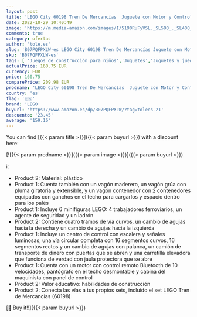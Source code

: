 ```yaml
---
layout: post
title: 'LEGO City 60198 Tren De Mercancías  Juguete con Motor y Control Remoto Bluetooth con 3 Vagones  Pistas y Accesorios + City Switch 60238 - Kit de construcción de vías de Tren'
date: 2022-10-29 10:40:49
image: 'https://m.media-amazon.com/images/I/5190RuFyVSL._SL500_._SL400_.jpg'
comments: true
category: ofertas
author: 'tole.es'
slug: 'B07PQFPXLW-es LEGO City 60198 Tren De Mercancías Juguete con Motor y...'
sku: 'B07PQFPXLW-es'
tags: [ 'Juegos de construcción para niños','Juguetes','Juguetes y juegos','Sets de construcción','lego','🇪🇸', ]
actualPrice: 160.75 EUR
currency: EUR
price: 160.75
comparePrice: 209.98 EUR
prodname: 'LEGO City 60198 Tren De Mercancías  Juguete con Motor y Control Remoto Bluetooth con 3 Vagones  Pistas y Accesorios + City Switch 60238 - Kit de construcción de vías de Tren'
country: 'es'
flag: '🇪🇸'
brand: 'LEGO'
buyurl: 'https://www.amazon.es/dp/B07PQFPXLW/?tag=tolees-21'
descuento: '23.45'
average: '159.16'
---
```


You can find [{{< param title >}}]({{< param buyurl >}}) with a discount here:

[![{{< param prodname >}}]({{< param image >}})]({{< param buyurl >}})

ℹ️:

- Product 2: Material: plástico
- Product 1: Cuenta también con un vagón maderero, un vagón grúa con pluma giratoria y extensible, y un vagón contenedor con 2 contenedores equipados con ganchos en el techo para cargarlos y espacio dentro para los palés
- Product 1: Incluye 6 minifiguras LEGO: 4 trabajadores ferroviarios, un agente de seguridad y un ladrón
- Product 2: Contiene cuatro tramos de vía curvos, un cambio de agujas hacia la derecha y un cambio de agujas hacia la izquierda
- Product 1: Incluye un centro de control con escalera y señales luminosas, una vía circular completa con 16 segmentos curvos, 16 segmentos rectos y un cambio de agujas con palanca, un camión de transporte de dinero con puertas que se abren y una carretilla elevadora que funciona de verdad con jaula protectora que se abre
- Product 1: Cuenta con un motor con control remoto Bluetooth de 10 velocidades, pantógrafo en el techo desmontable y cabina del maquinista con panel de control
- Product 2: Valor educativo: habilidades de construcción
- Product 2: Conecta las vías a tus propios sets, incluido el set LEGO Tren de Mercancías (60198)

[🛒 Buy it!!]({{< param buyurl >}})
